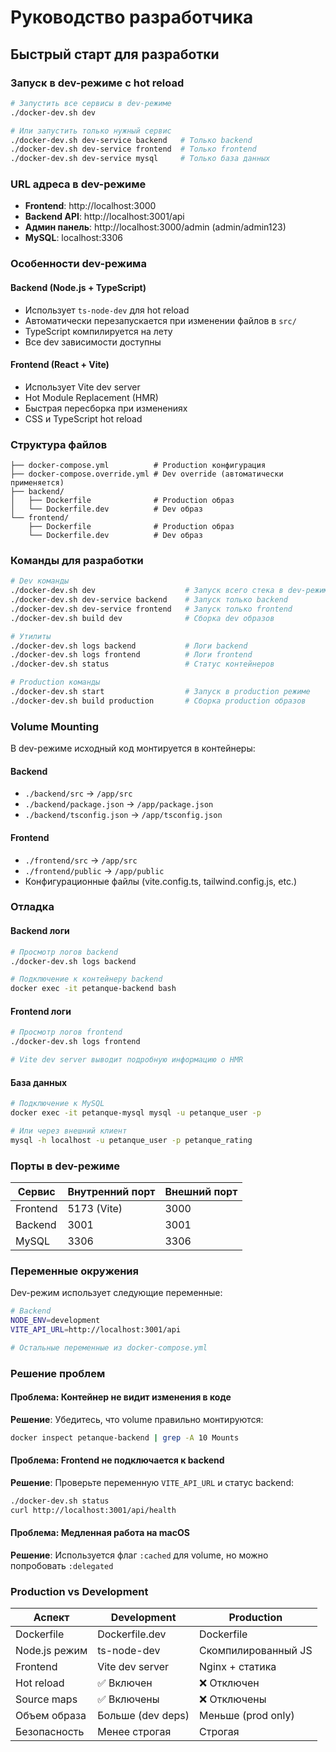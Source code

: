 # Руководство разработчика

## Быстрый старт для разработки

### Запуск в dev-режиме с hot reload

```bash
# Запустить все сервисы в dev-режиме
./docker-dev.sh dev

# Или запустить только нужный сервис
./docker-dev.sh dev-service backend   # Только backend
./docker-dev.sh dev-service frontend  # Только frontend
./docker-dev.sh dev-service mysql     # Только база данных
```

### URL адреса в dev-режиме

- **Frontend**: http://localhost:3000
- **Backend API**: http://localhost:3001/api
- **Админ панель**: http://localhost:3000/admin (admin/admin123)
- **MySQL**: localhost:3306

### Особенности dev-режима

#### Backend (Node.js + TypeScript)

- Использует `ts-node-dev` для hot reload
- Автоматически перезапускается при изменении файлов в `src/`
- TypeScript компилируется на лету
- Все dev зависимости доступны

#### Frontend (React + Vite)

- Использует Vite dev server
- Hot Module Replacement (HMR)
- Быстрая пересборка при изменениях
- CSS и TypeScript hot reload

### Структура файлов

```
├── docker-compose.yml          # Production конфигурация
├── docker-compose.override.yml # Dev override (автоматически применяется)
├── backend/
│   ├── Dockerfile              # Production образ
│   └── Dockerfile.dev          # Dev образ
└── frontend/
    ├── Dockerfile              # Production образ
    └── Dockerfile.dev          # Dev образ
```

### Команды для разработки

```bash
# Dev команды
./docker-dev.sh dev                    # Запуск всего стека в dev-режиме
./docker-dev.sh dev-service backend    # Запуск только backend
./docker-dev.sh dev-service frontend   # Запуск только frontend
./docker-dev.sh build dev              # Сборка dev образов

# Утилиты
./docker-dev.sh logs backend           # Логи backend
./docker-dev.sh logs frontend          # Логи frontend
./docker-dev.sh status                 # Статус контейнеров

# Production команды
./docker-dev.sh start                  # Запуск в production режиме
./docker-dev.sh build production       # Сборка production образов
```

### Volume Mounting

В dev-режиме исходный код монтируется в контейнеры:

#### Backend

- `./backend/src` → `/app/src`
- `./backend/package.json` → `/app/package.json`
- `./backend/tsconfig.json` → `/app/tsconfig.json`

#### Frontend

- `./frontend/src` → `/app/src`
- `./frontend/public` → `/app/public`
- Конфигурационные файлы (vite.config.ts, tailwind.config.js, etc.)

### Отладка

#### Backend логи

```bash
# Просмотр логов backend
./docker-dev.sh logs backend

# Подключение к контейнеру backend
docker exec -it petanque-backend bash
```

#### Frontend логи

```bash
# Просмотр логов frontend
./docker-dev.sh logs frontend

# Vite dev server выводит подробную информацию о HMR
```

#### База данных

```bash
# Подключение к MySQL
docker exec -it petanque-mysql mysql -u petanque_user -p

# Или через внешний клиент
mysql -h localhost -u petanque_user -p petanque_rating
```

### Порты в dev-режиме

| Сервис   | Внутренний порт | Внешний порт |
| -------- | --------------- | ------------ |
| Frontend | 5173 (Vite)     | 3000         |
| Backend  | 3001            | 3001         |
| MySQL    | 3306            | 3306         |

### Переменные окружения

Dev-режим использует следующие переменные:

```bash
# Backend
NODE_ENV=development
VITE_API_URL=http://localhost:3001/api

# Остальные переменные из docker-compose.yml
```

### Решение проблем

#### Проблема: Контейнер не видит изменения в коде

**Решение**: Убедитесь, что volume правильно монтируются:

```bash
docker inspect petanque-backend | grep -A 10 Mounts
```

#### Проблема: Frontend не подключается к backend

**Решение**: Проверьте переменную `VITE_API_URL` и статус backend:

```bash
./docker-dev.sh status
curl http://localhost:3001/api/health
```

#### Проблема: Медленная работа на macOS

**Решение**: Используется флаг `:cached` для volume, но можно попробовать `:delegated`

### Production vs Development

| Аспект        | Development       | Production          |
| ------------- | ----------------- | ------------------- |
| Dockerfile    | Dockerfile.dev    | Dockerfile          |
| Node.js режим | ts-node-dev       | Скомпилированный JS |
| Frontend      | Vite dev server   | Nginx + статика     |
| Hot reload    | ✅ Включен        | ❌ Отключен         |
| Source maps   | ✅ Включены       | ❌ Отключены        |
| Объем образа  | Больше (dev deps) | Меньше (prod only)  |
| Безопасность  | Менее строгая     | Строгая             |
